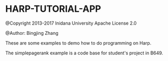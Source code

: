 # HARP-TUTORIAL-APP

@Copyright 2013-2017 Inidana University
Apache License 2.0

@Author: Bingjing Zhang

These are some examples to demo how to do programming on Harp.

The simplepagerank example is a code base for student's project in B649.
